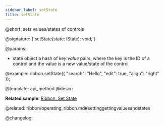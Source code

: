 ```yaml
---
sidebar_label: setState
title: setState
---          
```


@short: sets values/states of controls

@signature: {'setState(state: IState): void;'}

@params:
- state 		object			a hash of <i>key:value</i> pairs, where the key is the ID of a control and the value is a new value/state of the control

@example:
ribbon.setState({
    "search": "Hello",
    "edit": true,
    "align": "right"
});

@template: api_method
@descr:

**Related sample**: [Ribbon. Set State](https://snippet.dhtmlx.com/i7kabram)

@related: ribbon/operating_ribbon.md#settinggettingvaluesandstates

@changelog:


